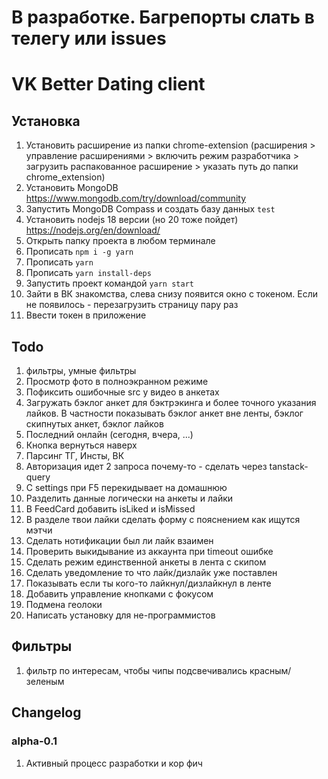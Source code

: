 # В разработке. Багрепорты слать в телегу или issues
# VK Better Dating client

## Установка
1. Установить расширение из папки chrome-extension (расширения > управление расширениями > включить режим разработчика > загрузить распакованное расширение > указать путь до папки chrome_extension)
3. Установить MongoDB https://www.mongodb.com/try/download/community
4. Запустить MongoDB Compass и создать базу данных `test`
5. Установить nodejs 18 версии (но 20 тоже пойдет) https://nodejs.org/en/download/
6. Открыть папку проекта в любом терминале
7. Прописать `npm i -g yarn`
8. Прописать `yarn`
9. Прописать `yarn install-deps`
10. Запустить проект командой `yarn start`
11. Зайти в ВК знакомства, слева снизу появится окно с токеном. Если не появилось - перезагрузить страницу пару раз
12. Ввести токен в приложение

## Todo
1. фильтры, умные фильтры
2. Просмотр фото в полноэкранном режиме
3. Пофиксить ошибочные src у видео в анкетах
4. Загружать бэклог анкет для бэктрэкинга и более точного указания лайков. В частности показывать бэклог анкет вне ленты, бэклог скипнутых анкет, бэклог лайков
5. Последний онлайн (сегодня, вчера, ...)
6. Кнопка вернуться наверх
7. Парсинг ТГ, Инсты, ВК
8. Авторизация идет 2 запроса почему-то - сделать через tanstack-query
9. С settings при F5 перекидывает на домашнюю
10. Разделить данные логически на анкеты и лайки
11. В FeedCard добавить isLiked и isMissed
12. В разделе твои лайки сделать форму с пояснением как ищутся мэтчи
13. Сделать нотификации был ли лайк взаимен
14. Проверить выкидывание из аккаунта при timeout ошибке
15. Сделать режим единственной анкеты в лента с скипом
16. Сделать уведомление то что лайк/дизлайк уже поставлен
17. Показывать если ты кого-то лайкнул/дизлайкнул в ленте
18. Добавить управление кнопками с фокусом
19. Подмена геолоки
20. Написать установку для не-программистов

## Фильтры
1. фильтр по интересам, чтобы чипы подсвечивались красным/зеленым

## Changelog

### alpha-0.1
1. Активный процесс разработки и кор фич
